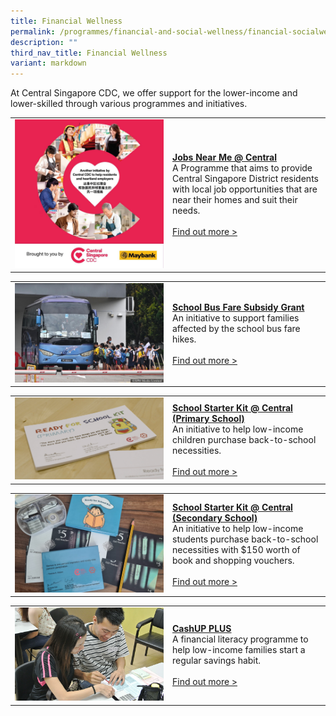 ```yaml
---
title: Financial Wellness
permalink: /programmes/financial-and-social-wellness/financial-socialwellness/
description: ""
third_nav_title: Financial Wellness
variant: markdown
---
```

At Central Singapore CDC, we offer support for the lower-income and lower-skilled through various programmes and initiatives.


<table border="0" width="100%">
	<tbody><tr>
		<td width="50%">
			<img src="/images/aHR0cHM6Ly9zY29udGVudC14c3AxLTEueHguZmJjZG4ubmV0L3YvdDM5LjMwODA4LTYvNDM4MzAxNTI2Xzg1MTA3MTMyMDM5ODAzM183MjM2MDAwNDAwMzQ3NzE5OTExX24uanBnP19uY19jYXQ9MTA4JmNjYj0xLTcmX25jX3NpZD04MzNkOGMmX25jX29oYz16VU9SLUJNN19UQVE.jpg">
		</td>
		<td width="50%">
			<a href="/programmes/financial-and-social-wellness/jobs-near-me-central"><b>Jobs Near Me @ Central</b></a><br>
A Programme that aims to provide Central Singapore District residents with local job opportunities that are near their homes and suit their needs.
			<br><br><a href="/programmes/financial-and-social-wellness/jobs-near-me-central/">Find out more &gt;</a>
		</td>
	</tr>
</tbody></table>


<table border="0" width="100%">
	<tbody><tr>
		<td width="50%">
			<img src="/images/SCH_BUS_FARE.jpg">
		</td>
		<td width="50%">
			<a href="/programmes/financial-and-social-wellness/school-bus-fare-subsidy-grant">
				<b>School Bus Fare Subsidy Grant</b></a><br>
An initiative to support families affected by the school bus fare hikes.
			<br><br><a href="/programmes/financial-and-social-wellness/school-bus-fare-subsidy-grant">Find out more &gt;</a>
		</td>
	</tr>
</tbody></table>

<table border="0" width="100%">
	<tbody><tr>
		<td width="50%">
			<img src="/images/Programmes/rfsk-(pri).png">
		</td>
		<td width="50%">
			<a href="/programmes/financial-and-social-wellness/ready-for-schoolkit-primaryschool"><b>School Starter Kit @ Central (Primary School)</b></a><br>
An initiative to help low-income children purchase back-to-school necessities.
			<br><br><a href="/programmes/financial-and-social-wellness/ready-for-schoolkit-primaryschool">Find out more &gt;</a>
		</td>
	</tr>
</tbody></table>

<table border="0" width="100%">
	<tbody><tr>
		<td width="50%">
			<img src="/images/Programmes/whatsapp-image-2021-01-24-at-10-48-59-pm.jpeg">
		</td>
		<td width="50%">
			<a href="/programmes/financial-and-social-wellness/ready-for-school-kit-secondaryschool"><b>School Starter Kit @ Central (Secondary School)</b></a><br>
An initiative to help low-income students purchase back-to-school necessities with $150 worth of book and shopping vouchers.
			<br><br><a href="/programmes/financial-and-social-wellness/ready-for-school-kit-secondaryschool">Find out more &gt;</a>
		</td>
	</tr>
</tbody></table>

<table border="0" width="100%">
	<tbody><tr>
		<td width="50%">
			<img src="/images/Programmes/cashup-plus.jpg">
		</td>
		<td width="50%">
			<a href="/images/Programmes/cashup-plus"><b>CashUP PLUS</b></a><br>
A financial literacy programme to help low-income families start a regular savings habit.
			<br><br><a href="/programmes/financial-and-social-wellness/cashup-plus">Find out more &gt;</a>
		</td>
	</tr>
</tbody></table>